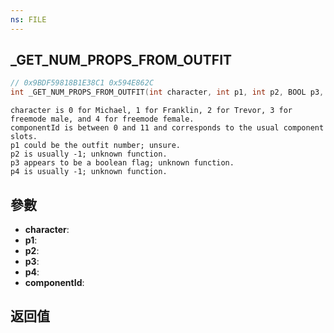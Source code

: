 ```yaml
---
ns: FILE
---
```

## _GET_NUM_PROPS_FROM_OUTFIT

```c
// 0x9BDF59818B1E38C1 0x594E862C
int _GET_NUM_PROPS_FROM_OUTFIT(int character, int p1, int p2, BOOL p3, int p4, int componentId);
```

```
character is 0 for Michael, 1 for Franklin, 2 for Trevor, 3 for freemode male, and 4 for freemode female.  
componentId is between 0 and 11 and corresponds to the usual component slots.  
p1 could be the outfit number; unsure.  
p2 is usually -1; unknown function.  
p3 appears to be a boolean flag; unknown function.  
p4 is usually -1; unknown function.  
```

## 參數
* **character**: 
* **p1**: 
* **p2**: 
* **p3**: 
* **p4**: 
* **componentId**: 

## 返回值
